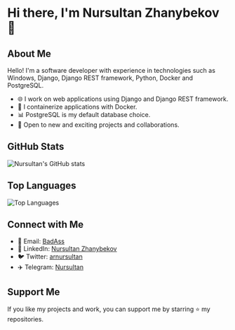 <!-- Profile Header -->
# Hi there, I'm Nursultan Zhanybekov 👋

## About Me

Hello! I'm a software developer with experience in technologies such as Windows, Django, Django REST framework, Python, Docker and PostgreSQL.

- 🌐 I work on web applications using Django and Django REST framework.
- 🐳 I containerize applications with Docker.
- 📊 PostgreSQL is my default database choice.
- 🧩 Open to new and exciting projects and collaborations.


## GitHub Stats

![Nursultan's GitHub stats](https://github-readme-stats.vercel.app/api?username=arnursultan&hide=prs&show_icons=true&theme=merko&rank_icon=github&include_all_commits=true)

## Top Languages

![Top Languages](https://github-readme-stats.vercel.app/api/top-langs/?username=arnursultan&layout=donut&theme=merko)

## Connect with Me

- 📧 Email: [BadAss](mailto:badasspubgm@gmail.com)
- 💬 LinkedIn: [Nursultan Zhanybekov](https://www.linkedin.com/in/arnursultan)
- 🐦 Twitter: [arnursultan](https://twitter.com/arnursultan)
- ✈️ Telegram: [Nursultan](https://twitter.com/ar_nursultan)

## Support Me

If you like my projects and work, you can support me by starring ⭐ my repositories.

